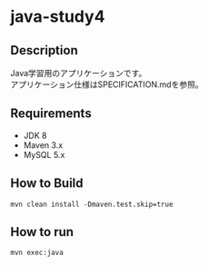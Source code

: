 # java-study4

## Description
Java学習用のアプリケーションです。  
アプリケーション仕様はSPECIFICATION.mdを参照。

## Requirements
- JDK 8
- Maven 3.x
- MySQL 5.x

## How to Build
```
mvn clean install -Dmaven.test.skip=true
```

## How to run
```
mvn exec:java
```
